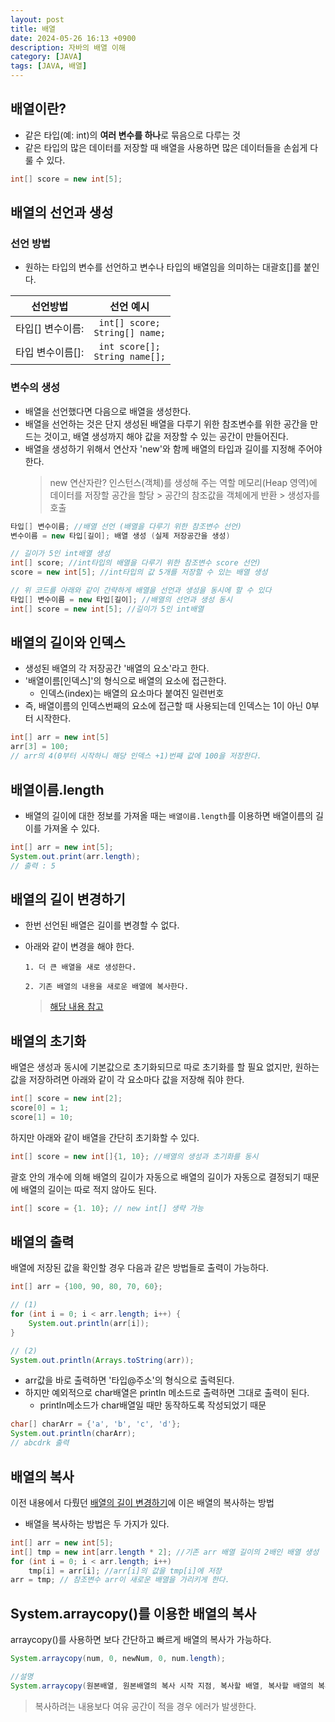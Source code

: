 ```yaml
---
layout: post
title: 배열
date: 2024-05-26 16:13 +0900
description: 자바의 배열 이해
category: [JAVA]
tags: [JAVA, 배열]
---
```


## 배열이란?

- 같은 타입(예: int)의 **여러 변수를 하나**로 묶음으로 다루는 것
- 같은 타입의 많은 데이터를 저장할 때 배열을 사용하면 많은 데이터들을 손쉽게 다룰 수 있다.

```java
int[] score = new int[5];
```

## 배열의 선언과 생성

### 선언 방법

- 원하는 타입의 변수를 선언하고 변수나 타입의 배열임을 의미하는 대괄호[]를 붙인다.

|     선언방법     |               선언 예시               |
| :--------------: | :-----------------------------------: |
| 타입[] 변수이름: | `int[] score;` <br/> `String[] name;` |
| 타입 변수이름[]: | `int score[];` <br/> `String name[];` |

### 변수의 생성

- 배열을 선언했다면 다음으로 배열을 생성한다.
- 배열을 선언하는 것은 단지 생성된 배열을 다루기 위한 참조변수를 위한 공간을 만드는 것이고, 배열 생성까지 해야 값을 저장할 수 있는 공간이 만들어진다.
- 배열을 생성하기 위해서 연산자 'new'와 함께 배열의 타입과 길이를 지정해 주어야 한다.
  > new 연산자란?
  > 인스턴스(객체)를 생성해 주는 역할
  > 메모리(Heap 영역)에 데이터를 저장할 공간을 할당 > 공간의 참조값을 객체에게 반환 > 생성자를 호출

```java
타입[] 변수이름; //배열 선언 (배열을 다루기 위한 참조변수 선언)
변수이름 = new 타입[길이]; 배열 생성 (실제 저장공간을 생성)
```

```java
// 길이가 5인 int배열 생성
int[] score; //int타입의 배열을 다루기 위한 참조변수 score 선언)
score = new int[5]; //int타입의 값 5개를 저장할 수 있는 배열 생성

// 위 코드를 아래와 같이 간략하게 배열을 선언과 생성을 동시에 할 수 있다
타입[] 변수이름 = new 타입[길이]; //배열의 선언과 생성 동시
int[] score = new int[5]; //길이가 5인 int배열
```

## 배열의 길이와 인덱스

- 생성된 배열의 각 저장공간 '배열의 요소'라고 한다.
- '배열이름[인덱스]'의 형식으로 배열의 요소에 접근한다.
  - 인덱스(index)는 배열의 요소마다 붙여진 일련번호
- 즉, 배열이름의 인덱스번째의 요소에 접근할 때 사용되는데 인덱스는 1이 아닌 0부터 시작한다.

```java
int[] arr = new int[5]
arr[3] = 100;
// arr의 4(0부터 시작하니 해당 인덱스 +1)번째 값에 100을 저장한다.
```

## 배열이름.length

- 배열의 길이에 대한 정보를 가져올 때는 `배열이름.length`를 이용하면 배열이름의 길이를 가져올 수 있다.

```java
int[] arr = new int[5];
System.out.print(arr.length);
// 출력 : 5
```

## 배열의 길이 변경하기

- 한번 선언된 배열은 길이를 변경할 수 없다.
- 아래와 같이 변경을 해야 한다.

  `1. 더 큰 배열을 새로 생성한다.`

  `2. 기존 배열의 내용을 새로운 배열에 복사한다.`

  > [해당 내용 참고](#배열의-복사)

## 배열의 초기화

배열은 생성과 동시에 기본값으로 초기화되므로 따로 초기화를 할 필요 없지만, 원하는 값을 저장하려면 아래와 같이 각 요소마다 값을 저장해 줘야 한다.

```java
int[] score = new int[2];
score[0] = 1;
score[1] = 10;
```

하지만 아래와 같이 배열을 간단히 초기화할 수 있다.

```java
int[] score = new int[]{1, 10}; //배열의 생성과 초기화를 동시
```

괄호 안의 개수에 의해 배열의 길이가 자동으로 배열의 길이가 자동으로 결정되기 때문에 배열의 길이는 따로 적지 않아도 된다.

```java
int[] score = {1. 10}; // new int[] 생략 가능
```

## 배열의 출력

배열에 저장된 값을 확인할 경우 다음과 같은 방법들로 출력이 가능하다.

```java
int[] arr = {100, 90, 80, 70, 60};

// (1)
for (int i = 0; i < arr.length; i++) {
    System.out.println(arr[i]);
}

// (2)
System.out.println(Arrays.toString(arr));
```

- arr값을 바로 출력하면 '타입@주소'의 형식으로 출력된다.
- 하지만 예외적으로 char배열은 println 메소드로 출력하면 그대로 출력이 된다.
  - println메소드가 char배열일 때만 동작하도록 작성되었기 때문

```java
char[] charArr = {'a', 'b', 'c', 'd'};
System.out.println(charArr);
// abcdrk 출력
```

## 배열의 복사

이전 내용에서 다뤘던 [배열의 길이 변경하기](#배열의-길이-변경하기)에 이은 배열의 복사하는 방법

- 배열을 복사하는 방법은 두 가지가 있다.

```java
int[] arr = new int[5];
int[] tmp = new int[arr.length * 2]; //기존 arr 배열 길이의 2배인 배열 생성
for (int i = 0; i < arr.length; i++)
    tmp[i] = arr[i]; //arr[i]의 값을 tmp[i]에 저장
arr = tmp; // 참조변수 arr이 새로운 배열을 가리키게 한다.
```

## System.arraycopy()를 이용한 배열의 복사

arraycopy()를 사용하면 보다 간단하고 빠르게 배열의 복사가 가능하다.

```java
System.arraycopy(num, 0, newNum, 0, num.length);

//설명
System.arraycopy(원본배열, 원본배열의 복사 시작 지점, 복사할 배열, 복사할 배열의 복사 시작 지점, 복사할 요소의 개수)
```

> 복사하려는 내용보다 여유 공간이 적을 경우 에러가 발생한다.
